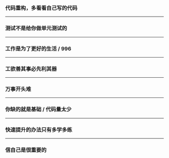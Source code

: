 ### 代码重构，多看看自己写的代码
---
### 测试不是给你做单元测试的
---
### 工作是为了更好的生活 / 996
---
### 工欲善其事必先利其器
---
### 万事开头难
---	
### 你缺的就是基础 / 代码量太少
---
### 快速提升的办法只有多学多练
---
### 信自己是很重要的